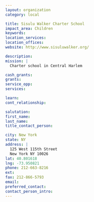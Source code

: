 ```yaml
---
layout: organization
category: local

title: Sisulu Walker Charter School
impact_area: Children
keywords: 
location_services: 
location_offices: 
website: http://www.sisuluwalker.org/

description: 
mission: |
  Charter school in Central Harlem

cash_grants: 
grants: 
service_opp: 
services: 

learn: 
cont_relationship: 

salutation: 
first_name: 
last_name: 
title_contact_person: 

city: New York
state: NY
address: |
  125 West 115th Street  
  New York NY 10026
lat: 40.801618
lng: -73.950821
phone: 212-663-8216
ext: 
fax: 212-866-5793
email: 
preferred_contact: 
contact_person_intro: 
---
```

